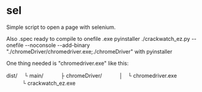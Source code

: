 # sel

Simple script to open a page with selenium.

Also .spec ready to compile to onefile .exe
pyinstaller ./crackwatch_ez.py --onefile --noconsole --add-binary "./chromeDriver/chromedriver.exe;./chromeDriver"
with pyinstaller

One thing needed is "chromedriver.exe" like this:

dist/
　└ main/
　　　├ chromeDriver/
　　　│　└ chromedriver.exe
　　　└ crackwatch_ez.exe
